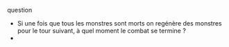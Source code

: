question

- Si une fois que tous les monstres sont morts on regénère des monstres pour le tour suivant, 
à quel moment le combat se termine ?
- 